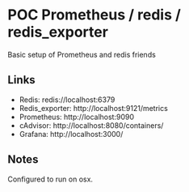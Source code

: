 # POC Prometheus / redis / redis_exporter

Basic setup of Prometheus and redis friends

## Links
 - Redis: redis://localhost:6379
 - Redis_exporter: http://localhost:9121/metrics
 - Prometheus: http://localhost:9090
 - cAdvisor: http://localhost:8080/containers/
 - Grafana: http://localhost:3000/

## Notes
Configured to run on osx.
